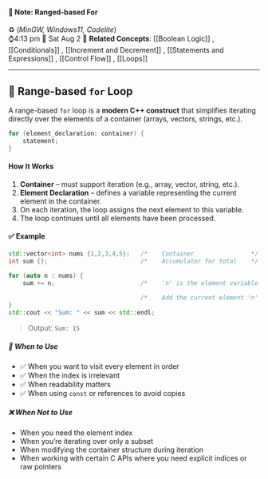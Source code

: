 #### 📝 Note: Ranged-based For 
 ♻️ (*MinGW, Windows11, Codelite*)   
 ⌚4:13 pm  📆 Sat Aug 2
 🔗 **Related Concepts**: [[Boolean Logic]] , [[Conditionals]] , [[Increment and Decrement]] , [[Statements and Expressions]] , [[Control Flow]] , [[Loops]]
___
## 🔹 **Range-based `for` Loop**
A range-based `for` loop is a **modern C++ construct** that simplifies iterating directly over the elements of a container (arrays, vectors, strings, etc.).

```cpp
for (element_declaration: container) {
	statement;
}
```
#### **How It Works**
1. **Container** – must support iteration (e.g., array, vector, string, etc.).
2. **Element Declaration** – defines a variable representing the current element in the container.
3. On each iteration, the loop assigns the next element to this variable.
4. The loop continues until all elements have been processed.


#### ✅ **Example**

```cpp
std::vector<int> nums {1,2,3,4,5};   /*    Container                */
int sum {};                          /*    Accumulator for total    */

for (auto n : nums) {                
	sum += n;                        /*    'n' is the element variable                                              representing each value in 'nums'  */
	                                 
	                                 /*    Add the current element 'n' to the                                         running total 'sum'              */
}
std::cout << "Sum: " << sum << std::endl;
```
>Output: `Sum: 15`

##### 📝 **When to Use**
- ✅ When you want to visit every element in order  
- ✅ When the index is irrelevant  
- ✅ When readability matters  
- ✅ When using `const` or references to avoid copies  

##### ❌ **When Not to Use**
- When you need the element index  
- When you’re iterating over only a subset  
- When modifying the container structure during iteration  
- When working with certain C APIs where you need explicit indices or raw pointers